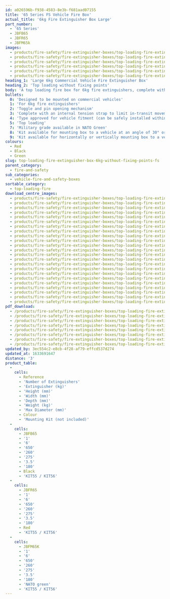 ```yaml
---
id: a026596b-f938-4583-8e3b-f681aad07155
title: '65 Series FS Vehicle Fire Box'
actual_title: '6kg Fire Extinguisher Box Large'
part_number:
  - '65 Series'
  - JBFB65
  - JBFR65
  - JBFM65k
images:
  - products/fire-safety/fire-extinguisher-boxes/top-loading-fire-extinguisher-boxes/65/images-lr/Product_Image_776x776_(518x518_focus_area)-JBFR65_01.jpg
  - products/fire-safety/fire-extinguisher-boxes/top-loading-fire-extinguisher-boxes/65/images-lr/Product_Image_776x776_(518x518_focus_area)-JBFR65_02.jpg
  - products/fire-safety/fire-extinguisher-boxes/top-loading-fire-extinguisher-boxes/65/images-lr/Product_Image_776x776_(518x518_focus_area)-JBFB65_01.jpg
  - products/fire-safety/fire-extinguisher-boxes/top-loading-fire-extinguisher-boxes/65/images-lr/Product_Image_776x776_(518x518_focus_area)-JBFB65_02.jpg
  - products/fire-safety/fire-extinguisher-boxes/top-loading-fire-extinguisher-boxes/65/images-lr/Product_Image_776x776_(518x518_focus_area)-JBFM65_01.jpg
  - products/fire-safety/fire-extinguisher-boxes/top-loading-fire-extinguisher-boxes/65/images-lr/Product_Image_776x776_(518x518_focus_area)-JBFM65_02.jpg
heading_1: 'Large 6kg Commercial Vehicle Fire Extinguisher Box'
heading_2: 'Top loading without fixing points'
body: 'A top loading fire box for 6kg fire extinguishers, complete with plastic toggle and pin for quick access in emergency situations. Designed to be mounted on vehicles.'
bullets:
  0: 'Designed to be mounted on commercial vehicles'
  1: 'For 6kg fire extinguishers'
  2: 'Toggle and pin opening mechanism'
  3: 'Complete with an internal tension strap to limit in-transit movement'
  4: 'Type approved for vehicle fitment (can be safely installed within the side guard) in accordance with Regulation no. 73 (UN/ECE)'
  5: 'Top loading'
  7: 'Military grade available in NATO Green'
  8: 'Kit available for mounting box to a vehicle at an angle of 30° or 60° (KIT55)'
  9: 'Kit available for horizontally or vertically mounting box to a vehicle (KIT56)'
colours:
  - Red
  - Black
  - Green
slug: top-loading-fire-extinguisher-box-6kg-without-fixing-points-fs
parent_category:
  - fire-and-safety
sub_categories:
  - vehicle-fire-and-safety-boxes
sortable_category:
  - top-loading-fire
download_centre_images:
  - products/fire-safety/fire-extinguisher-boxes/top-loading-fire-extinguisher-boxes/65/images-hr/JBFB65_001.jpg
  - products/fire-safety/fire-extinguisher-boxes/top-loading-fire-extinguisher-boxes/65/images-hr/JBFB65_002.jpg
  - products/fire-safety/fire-extinguisher-boxes/top-loading-fire-extinguisher-boxes/65/images-hr/JBFB65_003.jpg
  - products/fire-safety/fire-extinguisher-boxes/top-loading-fire-extinguisher-boxes/65/images-hr/JBFB65_004.jpg
  - products/fire-safety/fire-extinguisher-boxes/top-loading-fire-extinguisher-boxes/65/images-hr/JBFB65_005.jpg
  - products/fire-safety/fire-extinguisher-boxes/top-loading-fire-extinguisher-boxes/65/images-hr/JBFB65_006.jpg
  - products/fire-safety/fire-extinguisher-boxes/top-loading-fire-extinguisher-boxes/65/images-hr/JBFB65_007.jpg
  - products/fire-safety/fire-extinguisher-boxes/top-loading-fire-extinguisher-boxes/65/images-hr/JBFM65_001.jpg
  - products/fire-safety/fire-extinguisher-boxes/top-loading-fire-extinguisher-boxes/65/images-hr/JBFM65_002.jpg
  - products/fire-safety/fire-extinguisher-boxes/top-loading-fire-extinguisher-boxes/65/images-hr/JBFM65_003.jpg
  - products/fire-safety/fire-extinguisher-boxes/top-loading-fire-extinguisher-boxes/65/images-hr/JBFM65_004.jpg
  - products/fire-safety/fire-extinguisher-boxes/top-loading-fire-extinguisher-boxes/65/images-hr/JBFM65_005.jpg
  - products/fire-safety/fire-extinguisher-boxes/top-loading-fire-extinguisher-boxes/65/images-hr/JBFM65_006.jpg
  - products/fire-safety/fire-extinguisher-boxes/top-loading-fire-extinguisher-boxes/65/images-hr/JBFM65_007.jpg
  - products/fire-safety/fire-extinguisher-boxes/top-loading-fire-extinguisher-boxes/65/images-hr/JBFR65_001.jpg
  - products/fire-safety/fire-extinguisher-boxes/top-loading-fire-extinguisher-boxes/65/images-hr/JBFR65_002.jpg
  - products/fire-safety/fire-extinguisher-boxes/top-loading-fire-extinguisher-boxes/65/images-hr/JBFR65_003.jpg
  - products/fire-safety/fire-extinguisher-boxes/top-loading-fire-extinguisher-boxes/65/images-hr/JBFR65_004.jpg
  - products/fire-safety/fire-extinguisher-boxes/top-loading-fire-extinguisher-boxes/65/images-hr/JBFR65_005.jpg
  - products/fire-safety/fire-extinguisher-boxes/top-loading-fire-extinguisher-boxes/65/images-hr/JBFR65_006.jpg
  - products/fire-safety/fire-extinguisher-boxes/top-loading-fire-extinguisher-boxes/65/images-hr/JBFR65_007.jpg
  - products/fire-safety/fire-extinguisher-boxes/top-loading-fire-extinguisher-boxes/65/images-hr/JBFR65_03.jpg
  - products/fire-safety/fire-extinguisher-boxes/top-loading-fire-extinguisher-boxes/65/images-hr/JBFR65_04.jpg
pdf_download:
  - /products/fire-safety/fire-extinguisher-boxes/top-loading-fire-extinguisher-boxes/65/images-hr/JBFR65_01.jpg
  - /products/fire-safety/fire-extinguisher-boxes/top-loading-fire-extinguisher-boxes/65/images-hr/JBFR65_02.jpg
  - /products/fire-safety/fire-extinguisher-boxes/top-loading-fire-extinguisher-boxes/65/images-hr/JBFR65_03.jpg
  - /products/fire-safety/fire-extinguisher-boxes/top-loading-fire-extinguisher-boxes/65/images-hr/JBFR65_04.jpg
  - /products/fire-safety/fire-extinguisher-boxes/top-loading-fire-extinguisher-boxes/65/images-hr/JBFB65_01.jpg
  - /products/fire-safety/fire-extinguisher-boxes/top-loading-fire-extinguisher-boxes/65/images-hr/JBFB65_02.jpg
  - /products/fire-safety/fire-extinguisher-boxes/top-loading-fire-extinguisher-boxes/65/images-hr/JBFM65_01.jpg
  - /products/fire-safety/fire-extinguisher-boxes/top-loading-fire-extinguisher-boxes/65/images-hr/JBFM65_02.jpg
updated_by: 3ec554c2-e8cb-4f28-af79-effcd537d274
updated_at: 1633691647
distance: '3'
product_table:
  -
    cells:
      - Reference
      - 'Number of Extinguishers'
      - 'Extinguisher (kg)'
      - 'Height (mm)'
      - 'Width (mm)'
      - 'Depth (mm)'
      - 'Weight (kg)'
      - 'Max Diameter (mm)'
      - Colour
      - 'Mounting Kit (not included)'
  -
    cells:
      - JBFB65
      - '1'
      - '6'
      - '650'
      - '260'
      - '275'
      - '3.5'
      - '180'
      - Black
      - 'KIT55 / KIT56'
  -
    cells:
      - JBFR65
      - '1'
      - '6'
      - '650'
      - '260'
      - '275'
      - '3.5'
      - '180'
      - Red
      - 'KIT55 / KIT56'
  -
    cells:
      - JBFM65K
      - '1'
      - '6'
      - '650'
      - '260'
      - '275'
      - '3.5'
      - '180'
      - 'NATO green'
      - 'KIT55 / KIT56'
---
```

